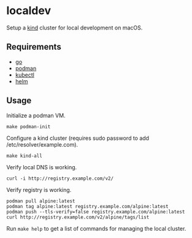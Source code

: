 # localdev

Setup a [kind](https://kind.sigs.k8s.io/) cluster for local development on macOS.

## Requirements
- [go](https://go.dev/doc/install)
- [podman](https://podman.io/docs/installation)
- [kubectl](https://kubernetes.io/docs/tasks/tools/#kubectl)
- [helm](https://helm.sh/docs/intro/install/)

## Usage

Initialize a podman VM.
```
make podman-init
```

Configure a kind cluster (requires sudo password to add /etc/resolver/example.com).
```
make kind-all
```

Verify local DNS is working.
```
curl -i http://registry.example.com/v2/
```

Verify registry is working.
```
podman pull alpine:latest
podman tag alpine:latest registry.example.com/alpine:latest
podman push --tls-verify=false registry.example.com/alpine:latest
curl http://registry.example.com/v2/alpine/tags/list
```

Run `make help` to get a list of commands for managing the local cluster.
